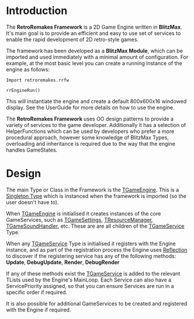 # Introduction #

The **RetroRemakes Framework** is a 2D Game Engine written in **BlitzMax**.  It's main goal is to provide an efficient and easy to use set of services to enable the rapid development of 2D retro-style games.

The framework has been developed as a **BlitzMax Module**, which can be imported and used immediately with a minimal amount of configuration.  For example, at the most basic level you can create a running instance of the engine as follows:

```
Import retroremakes.rrfw

rrEngineRun()
```

This will instantiate the engine and create a default 800x600x16 windowed display.  See the UserGuide for more details on how to use the engine.

The **RetroRemakes Framework** uses OO design patterns to provide a variety of services to the game developer.  Additionally it has a selection of HelperFunctions which can be used by developers who prefer a more procedural approach, however some knowledge of BlitzMax Types, overloading and inheritance is required due to the way that the engine handles GameStates.

# Design #

The main Type or Class in the Framework is the [TGameEngine](TGameEngine.md).  This is a [Singleton Type](http://en.wikipedia.org/wiki/Singleton_pattern) which is instanced when the framework is imported (so the user doesn't have to).

When [TGameEngine](TGameEngine.md) is initialised it creates instances of the core GameServices, such as [TGameSettings](TGameSettings.md), [TResourceManager](TResourceManager.md), [TGameSoundHandler](TGameSoundHandler.md), etc.  These are are all children of the [TGameService](TGameService.md) Type.

When any [TGameService](TGameService.md) Type is initialised it registers with the Engine instance, and as part of the registration process the Engine uses [Reflection](http://en.wikipedia.org/wiki/Reflection_(computer_science)) to discover if the registering service has any of the following methods: **Update**, **DebugUpdate**, **Render**, **DebugRender**

If any of these methods exist the [TGameService](TGameService.md) is added to the relevant TLists used by the Engine's MainLoop.  Each Service can also have a ServicePriority assigned, so that you can ensure Services are run in a specific order if required.

It is also possible for additional GameServices to be created and registered with the Engine if required.